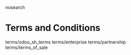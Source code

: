nosearch  

# Terms and Conditions

<div class="toctree" titlesonly="">

terms/odoo_sh_terms terms/enterprise terms/partnership
terms/terms_of_sale

</div>
